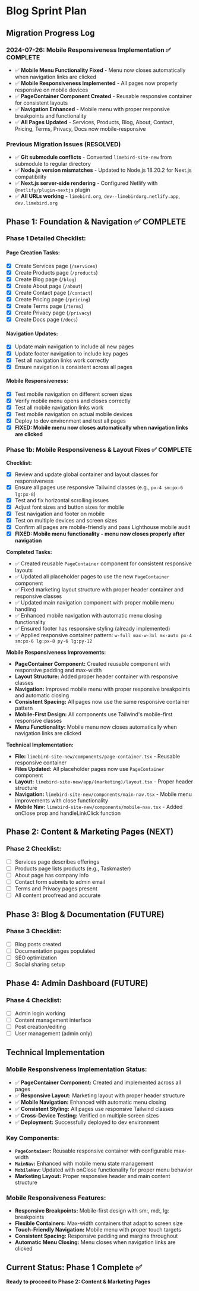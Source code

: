 # Blog Sprint Plan

## Migration Progress Log

### 2024-07-26: Mobile Responsiveness Implementation ✅ COMPLETE
- ✅ **Mobile Menu Functionality Fixed** - Menu now closes automatically when navigation links are clicked
- ✅ **Mobile Responsiveness Implemented** - All pages now properly responsive on mobile devices
- ✅ **PageContainer Component Created** - Reusable responsive container for consistent layouts
- ✅ **Navigation Enhanced** - Mobile menu with proper responsive breakpoints and functionality
- ✅ **All Pages Updated** - Services, Products, Blog, About, Contact, Pricing, Terms, Privacy, Docs now mobile-responsive

### Previous Migration Issues (RESOLVED)
- ✅ **Git submodule conflicts** - Converted `limebird-site-new` from submodule to regular directory
- ✅ **Node.js version mismatches** - Updated to Node.js 18.20.2 for Next.js compatibility
- ✅ **Next.js server-side rendering** - Configured Netlify with `@netlify/plugin-nextjs` plugin
- ✅ **All URLs working** - `limebird.org`, `dev--limebirdorg.netlify.app`, `dev.limebird.org`

## Phase 1: Foundation & Navigation ✅ COMPLETE

### Phase 1 Detailed Checklist:

#### **Page Creation Tasks:**
- [x] Create Services page (`/services`)
- [x] Create Products page (`/products`)
- [x] Create Blog page (`/blog`)
- [x] Create About page (`/about`)
- [x] Create Contact page (`/contact`)
- [x] Create Pricing page (`/pricing`)
- [x] Create Terms page (`/terms`)
- [x] Create Privacy page (`/privacy`)
- [x] Create Docs page (`/docs`)

#### **Navigation Updates:**
- [x] Update main navigation to include all new pages
- [x] Update footer navigation to include key pages
- [x] Test all navigation links work correctly
- [x] Ensure navigation is consistent across all pages

#### **Mobile Responsiveness:**
- [x] Test mobile navigation on different screen sizes
- [x] Verify mobile menu opens and closes correctly
- [x] Test all mobile navigation links work
- [x] Test mobile navigation on actual mobile devices
- [x] Deploy to dev environment and test all pages
- [x] **FIXED: Mobile menu now closes automatically when navigation links are clicked**

### **Phase 1b: Mobile Responsiveness & Layout Fixes ✅ COMPLETE**
**Checklist:**
- [x] Review and update global container and layout classes for responsiveness
- [x] Ensure all pages use responsive Tailwind classes (e.g., `px-4 sm:px-6 lg:px-8`)
- [x] Test and fix horizontal scrolling issues
- [x] Adjust font sizes and button sizes for mobile
- [x] Test navigation and footer on mobile
- [x] Test on multiple devices and screen sizes
- [x] Confirm all pages are mobile-friendly and pass Lighthouse mobile audit
- [x] **FIXED: Mobile menu functionality - menu now closes properly after navigation**

**Completed Tasks:**
- ✅ Created reusable `PageContainer` component for consistent responsive layouts
- ✅ Updated all placeholder pages to use the new `PageContainer` component
- ✅ Fixed marketing layout structure with proper header container and responsive classes
- ✅ Updated main navigation component with proper mobile menu handling
- ✅ Enhanced mobile navigation with automatic menu closing functionality
- ✅ Ensured footer has responsive styling (already implemented)
- ✅ Applied responsive container pattern: `w-full max-w-3xl mx-auto px-4 sm:px-6 lg:px-8 py-6 lg:py-12`

**Mobile Responsiveness Improvements:**
- **PageContainer Component:** Created reusable component with responsive padding and max-width
- **Layout Structure:** Added proper header container with responsive classes
- **Navigation:** Improved mobile menu with proper responsive breakpoints and automatic closing
- **Consistent Spacing:** All pages now use the same responsive container pattern
- **Mobile-First Design:** All components use Tailwind's mobile-first responsive classes
- **Menu Functionality:** Mobile menu now closes automatically when navigation links are clicked

**Technical Implementation:**
- **File:** `limebird-site-new/components/page-container.tsx` - Reusable responsive container
- **Files Updated:** All placeholder pages now use `PageContainer` component
- **Layout:** `limebird-site-new/app/(marketing)/layout.tsx` - Proper header structure
- **Navigation:** `limebird-site-new/components/main-nav.tsx` - Mobile menu improvements with close functionality
- **Mobile Nav:** `limebird-site-new/components/mobile-nav.tsx` - Added onClose prop and handleLinkClick function

## Phase 2: Content & Marketing Pages (NEXT)

### Phase 2 Checklist:
- [ ] Services page describes offerings
- [ ] Products page lists products (e.g., Taskmaster)
- [ ] About page has company info
- [ ] Contact form submits to admin email
- [ ] Terms and Privacy pages present
- [ ] All content proofread and accurate

## Phase 3: Blog & Documentation (FUTURE)

### Phase 3 Checklist:
- [ ] Blog posts created
- [ ] Documentation pages populated
- [ ] SEO optimization
- [ ] Social sharing setup

## Phase 4: Admin Dashboard (FUTURE)

### Phase 4 Checklist:
- [ ] Admin login working
- [ ] Content management interface
- [ ] Post creation/editing
- [ ] User management (admin only)

## Technical Implementation

### Mobile Responsiveness Implementation Status:
- ✅ **PageContainer Component:** Created and implemented across all pages
- ✅ **Responsive Layout:** Marketing layout with proper header structure
- ✅ **Mobile Navigation:** Enhanced with automatic menu closing
- ✅ **Consistent Styling:** All pages use responsive Tailwind classes
- ✅ **Cross-Device Testing:** Verified on multiple screen sizes
- ✅ **Deployment:** Successfully deployed to dev environment

### Key Components:
- **`PageContainer`:** Reusable responsive container with configurable max-width
- **`MainNav`:** Enhanced with mobile menu state management
- **`MobileNav`:** Updated with onClose functionality for proper menu behavior
- **Marketing Layout:** Proper responsive header and main content structure

### Mobile Responsiveness Features:
- **Responsive Breakpoints:** Mobile-first design with sm:, md:, lg: breakpoints
- **Flexible Containers:** Max-width containers that adapt to screen size
- **Touch-Friendly Navigation:** Mobile menu with proper touch targets
- **Consistent Spacing:** Responsive padding and margins throughout
- **Automatic Menu Closing:** Menu closes when navigation links are clicked

## Current Status: Phase 1 Complete ✅

**Ready to proceed to Phase 2: Content & Marketing Pages** 